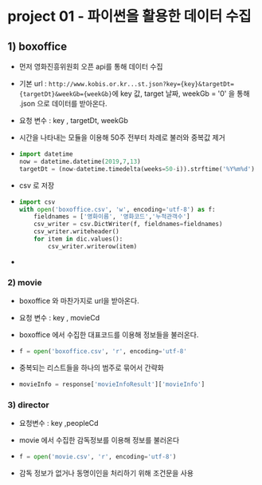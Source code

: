 # project 01 - 파이썬을 활용한 데이터 수집

## 1)  boxoffice

- 먼저 영화진흥위원회 오픈 api를 통해 데이터 수집

- 기본 url : `http://www.kobis.or.kr...st.json?key={key}&targetDt={targetDt}&weekGb={weekGb}`에 key 값, target 날짜, weekGb = '0' 을 통해 .json 으로 데이터를 받아온다.

- 요청 변수 : key , targetDt, weekGb

- 시간을 나타내는 모듈을 이용해 50주 전부터 차례로 불러와 중복값 제거

- ```python
  import datetime
  now = datetime.datetime(2019,7,13)
  targetDt = (now-datetime.timedelta(weeks=50-i)).strftime('%Y%m%d')
  ```

- csv 로 저장

- ```python
  import csv
  with open('boxoffice.csv', 'w', encoding='utf-8') as f:
      fieldnames = ['영화이름', '영화코드','누적관객수']
      csv_writer = csv.DictWriter(f, fieldnames=fieldnames)
      csv_writer.writeheader()
      for item in dic.values():
          csv_writer.writerow(item)
  ```

- 

### 2) movie

- boxoffice 와 마찬가지로 url을 받아온다.

- 요청 변수 :  key , movieCd

- boxoffice 에서 수집한 대표코드를 이용해 정보들을 불러온다.

- ```python
  f = open('boxoffice.csv', 'r', encoding='utf-8'
  ```

- 중복되는 리스트들을 하나의 범주로 묶어서 간략화

- ```python
  movieInfo = response['movieInfoResult']['movieInfo']
  ```



### 3) director

- 요청변수 : key ,peopleCd

- movie 에서 수집한 감독정보를 이용해 정보를 불러온다

- ```python
  f = open('movie.csv', 'r', encoding='utf-8')	
  ```

- 감독 정보가 없거나 동명이인을 처리하기 위해 조건문을 사용